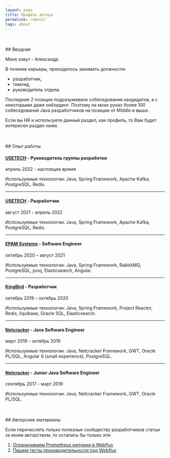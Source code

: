 ```yaml
---
layout: page
title: Профиль автора
permalink: /about/
tags: about
---
```


<br>
<br>
## Вводная

Меня зовут - Александр.

В течение карьеры, приходилось занимать должности:
- разработчик,
- тимлид,
- руководитель отдела

Последние 2 позиции подразумевали собеседования кандидатов, а с некоторыми даже онбординг. 
Поэтому на моих руках более 100 собеседований Java разработчиков на позиции от Middle и выше.

Если вы HR и используете данный раздел, как профиль, то Вам будет интересен раздел ниже.

<br>
<br>
## Опыт работы


#### [USETECH](https://usetech.ru) - Руководитель группы разработки
aпрель 2022 - настоящее время

Используемые технологии: Java, Spring Framework, Apache Kafka, PostgreSQL, Redis.

* * *

#### [USETECH](https://usetech.ru) - Разработчик
август 2021 - aпрель 2022

Используемые технологии: Java, Spring Framework, Apache Kafka, PostgreSQL, Redis.

* * *

#### [EPAM Systems](https://www.epam.com/) - Software Engineer
октябрь 2020 – август 2021

Используемые технологии: Java, Spring Framework, RabbitMQ, PostgreSQL, jooq, Elasticsearch, Angular.

* * *

#### [KingBird](https://www.kingbird.ru) - Разработчик
октябрь 2019 – октябрь 2020

Используемые технологии: Java, Spring Framework, Project Reactor, Redis, liquibase, Oracle SQL, Elasticsearch.

* * *

#### [Netcracker](https://www.netcracker.com) - Java Software Engineer
март 2019 - октябрь 2019

Используемые технологии: Java, Netcracker Framework, GWT, Oracle PL/SQL, Angular 6 (small experience), PostgreSQL.

* * *

#### [Netcracker](https://www.netcracker.com) - Junior Java Software Engineer
cентябрь 2017 - март 2019

Используемые технологии: Java, Netcracker Framework, GWT, Oracle PL/SQL.

<br>
<br>
## Авторские материалы

Если перечислять только полезные сообществу разработчиков статьи за моим авторством, то остались бы только эти:

1. [Ограничиваем Prometheus метрики в Webflux](https://habr.com/ru/post/662177)
2. [Пишем тесты производительности под Webflux](https://habr.com/ru/company/usetech/blog/680948)
